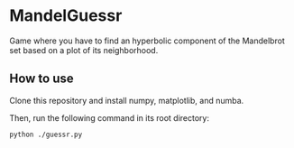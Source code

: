 # MandelGuessr

Game where you have to find an hyperbolic component of the Mandelbrot set based on a plot of its neighborhood.

## How to use

Clone this repository and install numpy, matplotlib, and numba.

Then, run the following command in its root directory:
```
python ./guessr.py
```
